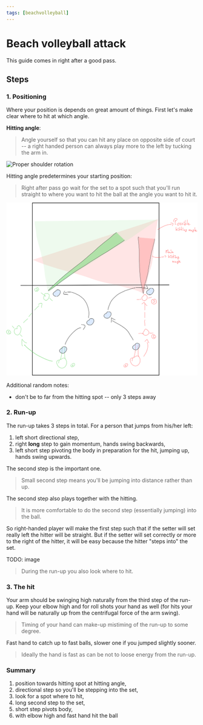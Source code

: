 ```yaml
---
tags: [beachvolleyball]
---
```


# Beach volleyball attack

This guide comes in right after a good pass.


## Steps

### 1. Positioning

Where your position is depends on great amount of things. First let's make clear
where to hit at which angle.

**Hitting angle**:

> Angle yourself so that you can hit any place on opposite side of court -- a
> right handed person can always play more to the left by tucking the arm in.

![Proper shoulder
rotation](./imgs/beachvolleyball_hitting_proper_shoulder_rotation.png)

Hitting angle predetermines your starting position:

> Right after pass go wait for the set to a spot such that you'll run straight
> to where you want to hit the ball at the angle you want to hit it.

![Hitting angles](./imgs/beachvolleyball_hitting_angles.svg)

Additional random notes:
- don't be to far from the hitting spot -- only 3 steps away

### 2. Run-up

The run-up takes 3 steps in total. For a person that jumps from his/her left:
1. left short directional step,
2. right **long** step to gain momentum, hands swing backwards,
3. left short step pivoting the body in preparation for the hit, jumping up,
   hands swing upwards.

The second step is the important one.

> Small second step means you'll be jumping into distance rather than up.

The second step also plays together with the hitting.

> It is more comfortable to do the second step (essentially jumping) into the
> ball.

So right-handed player will make the first step such that if the setter will set
really left the hitter will be straight. But if the setter will set correctly or
more to the right of the hitter, it will be easy because the hitter "steps into"
the set.

TODO: image

> During the run-up you also look where to hit.

### 3. The hit

Your arm should be swinging high naturally from the third step of the run-up.
Keep your elbow high and for roll shots your hand as well (for hits your hand
will be naturally up from the centrifugal force of the arm swing).

> Timing of your hand can make-up mistiming of the run-up to some degree.

Fast hand to catch up to fast balls, slower one if you jumped slightly sooner.

> Ideally the hand is fast as can be not to loose energy from the run-up.

### Summary

1. position towards hitting spot at hitting angle,
2. directional step so you'll be stepping into the set,
3. look for a spot where to hit,
4. long second step to the set,
5. short step pivots body,
6. with elbow high and fast hand hit the ball
